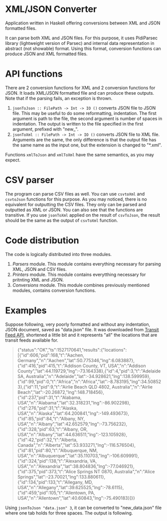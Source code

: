 # XML/JSON Converter
Application written in Haskell offering conversions between XML and JSON formatted files.

It can parse both XML and JSON files. For this purpose, it uses PidiParsec library (lightweight version of Parsec) and internal data representation in abstract (not showable) format. Using this format, conversion functions can produce JSON and XML formatted files.

# API functions
There are 2 conversion functions for XML and 2 conversion functions for JSON.
It loads XML/JSON formatted file and can produce these outputs. Note that if the parsing fails, an exception is thrown.

1. `jsonToJson :: FilePath -> Int -> IO ()` converts JSON file to JSON file. This may be useful to do some reformatting, indentation. The first argument is path to the file, the second argument is number of spaces in indentation. The output is written to the file specified in the first argument, prefixed with "new_".
2. `jsonToXml :: FilePath -> Int -> IO ()` converts JSON file to XML file. Arguments are the same, the only difference is that the output file has the same name as the input one, but the extension is changed to "*.xml".

Functions `xmlToJson` and `xmlToXml` have the same semantics, as you may expect.

# CSV parser
The program can parse CSV files as well. You can use `csvtoXml` and `csvtoJson` functions for this purpose. As you may noticed, there is no equivalent for outputting the CSV files. They only can be parsed and outputted as XML or JSON. You can also see that the functions are transitive. If you use `jsonToXml` applied on the result of `csvToJson`, the result should be the same as the output of `csvToXml` function.

# Code distribution
The code is logically distributed into three modules.
1. *Parsers* module. This module contains everything necessary for parsing XML, JSON and CSV files.
2. *Printers* module. This module contains everytthing necessary for pritnting XML and JSON.
3. *Conversions* module. This module combines previously mentioned modules, contains conversion functions.

# Examples 
 Suppose following, very poorly formatted and without any indentation, JSON document, saved as "data.json" file. It was downloaded from [Transit Feed API](https://api.transitfeeds.com/v1), shortened a little bit and it represents "all" the locations that are transit feeds available for. 

 > {"status":"OK","ts":1527170641,"results":{"locations":[{"id":606,"pid":168,"t":"Aachen, Germany","n":"Aachen","lat":50.775346,"lng":6.083887},{"id":416,"pid":415,"t":"Addison County, VT, USA","n":"Addison County","lat":44.119729,"lng":-73.164338},{"id":4,"pid":3,"t":"Adelaide SA, Australia","n":"Adelaide","lat":-34.928621,"lng":138.599959},{"id":99,"pid":0,"t":"Africa","n":"Africa","lat":-8.783195,"lng":34.508523},{"id":11,"pid":9,"t":"Airlie Beach QLD 4802, Australia","n":"Airlie Beach","lat":-20.26872,"lng":148.718456},{"id":237,"pid":31,"t":"Alabama, USA","n":"Alabama","lat":32.318231,"lng":-86.902298},{"id":276,"pid":31,"t":"Alaska, USA","n":"Alaska","lat":64.200841,"lng":-149.493673},{"id":85,"pid":84,"t":"Albany, NY, USA","n":"Albany","lat":42.652579,"lng":-73.756232},{"id":328,"pid":63,"t":"Albany, OR, USA","n":"Albany","lat":44.636511,"lng":-123.105928},{"id":42,"pid":32,"t":"Alberta, Canada","n":"Alberta","lat":53.933271,"lng":-116.576504},{"id":81,"pid":80,"t":"Albuquerque, NM, USA","n":"Albuquerque","lat":35.110703,"lng":-106.609991},{"id":324,"pid":138,"t":"Alexandria, VA, USA","n":"Alexandria","lat":38.804836,"lng":-77.046921},{"id":375,"pid":373,"t":"Alice Springs NT 0870, Australia","n":"Alice Springs","lat":-23.70021,"lng":133.880611},{"id":134,"pid":133,"t":"Allegany, MD, USA","n":"Allegany","lat":39.625525,"lng":-78.6115},{"id":459,"pid":105,"t":"Allentown, PA, USA","n":"Allentown","lat":40.60843,"lng":-75.490183}]}}    

 Using `jsonToJson "data.json" 3`, it can be converted to "new_data.json" file where one tab holds for three spaces. The output is following.                    
